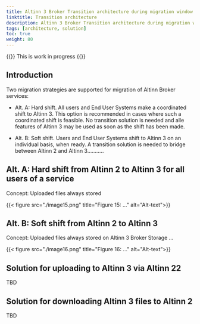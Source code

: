 ```yaml
---
title: Altinn 3 Broker Transition architecture during migration window
linktitle: Transition architecture
description: Altinn 3 Broker Transition architecture during migration window
tags: [architecture, solution]
toc: true
weight: 80
---
```


{{<notice warning>}} <!-- info -->
This is work in progress
{{</notice>}}

## Introduction

Two migration strategies are supported for migration of Altinn Broker
services:

- Alt. A: Hard shift. All users and End User Systems make a coordinated
  shift to Altinn 3. This option is recommended in cases where such a
  coordinated shift is feasible. No transition solution is needed and
  alle features of Altinn 3 may be used as soon as the shift has been
  made.

- Alt. B: Soft shift. Users and End User Systems shift to Altinn 3 on an
  individual basis, when ready. A transition solution is needed to
  bridge between Altinn 2 and Altinn 3………..

## Alt. A: Hard shift from Altinn 2 to Altinn 3 for all users of a service

Concept: Uploaded files always stored

{{< figure src="./image15.png" title="Figure 15: ..." alt="Alt-text">}} 

## Alt. B: Soft shift from Altinn 2 to Altinn 3

Concept: Uploaded files always stored on Altinn 3 Broker Storage …

{{< figure src="./image16.png" title="Figure 16: ..." alt="Alt-text">}} 

## Solution for uploading to Altinn 3 via Altinn 22

TBD

## Solution for downloading Altinn 3 files to Altinn 2

TBD
